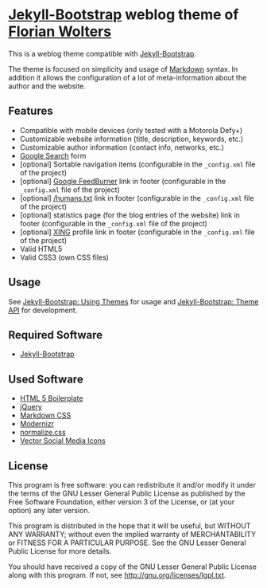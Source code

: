 [Jekyll-Bootstrap](http://jekyllbootstrap.com) weblog theme of [Florian Wolters](http://florianwolters.github.com)
==================================================================================================================

This is a weblog theme compatible with [Jekyll-Bootstrap](http://jekyllbootstrap.com).

The theme is focused on simplicity and usage of [Markdown](http://daringfireball.net/projects/markdown) syntax. In addition it allows the configuration of a lot of meta-information about the author and the website.

Features
--------

* Compatible with mobile devices (only tested with a Motorola Defy+)
* Customizable website information (title, description, keywords, etc.)
* Customizable author information (contact info, networks, etc.)
* [Google Search](http://google.com) form
* [optional] Sortable navigation items (configurable in the `_config.xml` file of the project)
* [optional] [Google FeedBurner](http://feedburner.com) link in footer (configurable in the `_config.xml` file of the project)
* [optional] [/humans.txt](http://humanstxt.org) link in footer (configurable in the `_config.xml` file of the project)
* [optional] statistics page (for the blog entries of the website) link in footer (configurable in the `_config.xml` file of the project)
* [optional] [XING](http://xing.com) profile link in footer (configurable in the `_config.xml` file of the project)
* Valid HTML5
* Valid CSS3 (own CSS files)

Usage
-----

See [Jekyll-Bootstrap: Using Themes](http://jekyllbootstrap.com/usage/jekyll-theming.html) for usage and [Jekyll-Bootstrap: Theme API](http://jekyllbootstrap.com/api/theme-api.html) for development.

Required Software
-----------------

* [Jekyll-Bootstrap](http://jekyllbootstrap.com)

Used Software
-------------

* [HTML 5 Boilerplate](http://html5boilerplate.com)
* [jQuery](http://jquery.com)
* [Markdown CSS](http://github.com/clownfart/Markdown-CSS)
* [Modernizr](http://modernizr.com)
* [normalize.css](http://necolas.github.com/normalize.css)
* [Vector Social Media Icons](http://icondock.com/free/vector-social-media-icons)

License
-------

This program is free software: you can redistribute it and/or modify it under the terms of the GNU Lesser General Public License as published by the Free Software Foundation, either version 3 of the License, or (at your option) any later version.

This program is distributed in the hope that it will be useful, but WITHOUT ANY WARRANTY; without even the implied warranty of MERCHANTABILITY or FITNESS FOR A PARTICULAR PURPOSE.  See the GNU Lesser General Public License for more details.

You should have received a copy of the GNU Lesser General Public License along with this program. If not, see http://gnu.org/licenses/lgpl.txt.
